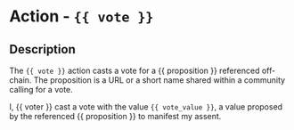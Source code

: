 # Action - `{{ vote }}`

## Description

The `{{ vote }}` action casts a vote for a {{ proposition }} referenced off-chain.  The proposition is a URL or a short name shared within a community calling for a vote.

I, {{ voter }} cast a vote with the value `{{ vote_value }}`, a value proposed by the referenced {{ proposition }} to manifest my assent.
